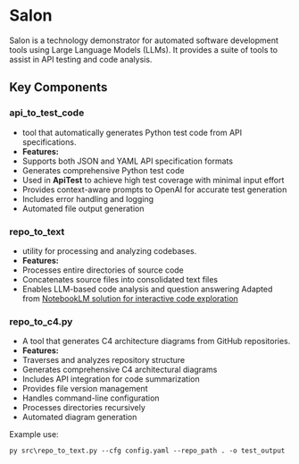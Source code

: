 # Salon

Salon is a technology demonstrator for automated software development tools using Large Language Models (LLMs). It provides a suite of tools to assist in API testing and code analysis.
## Key Components

### api_to_test_code
- tool that automatically generates Python test code from API specifications.
- **Features:**
- Supports both JSON and YAML API specification formats
- Generates comprehensive Python test code
- Used in **ApiTest** to achieve high test coverage with minimal input effort
- Provides context-aware prompts to OpenAI for accurate test generation
- Includes error handling and logging
- Automated file output generation

### repo_to_text
- utility for processing and analyzing codebases.
- **Features:**
- Processes entire directories of source code
- Concatenates source files into consolidated text files
- Enables LLM-based code analysis and question answering
 Adapted from [NotebookLM solution for interactive code exploration](https://jmlbeaujour.medium.com/introducing-notebooklm-as-a-solution-for-interactive-code-exploration-704a44e690a6)

### repo_to_c4.py
- A tool that generates C4 architecture diagrams from GitHub repositories.
- **Features:**
- Traverses and analyzes repository structure
- Generates comprehensive C4 architectural diagrams
- Includes API integration for code summarization
- Provides file version management
- Handles command-line configuration
- Processes directories recursively
- Automated diagram generation


Example use:
```
py src\repo_to_text.py --cfg config.yaml --repo_path . -o test_output
```

